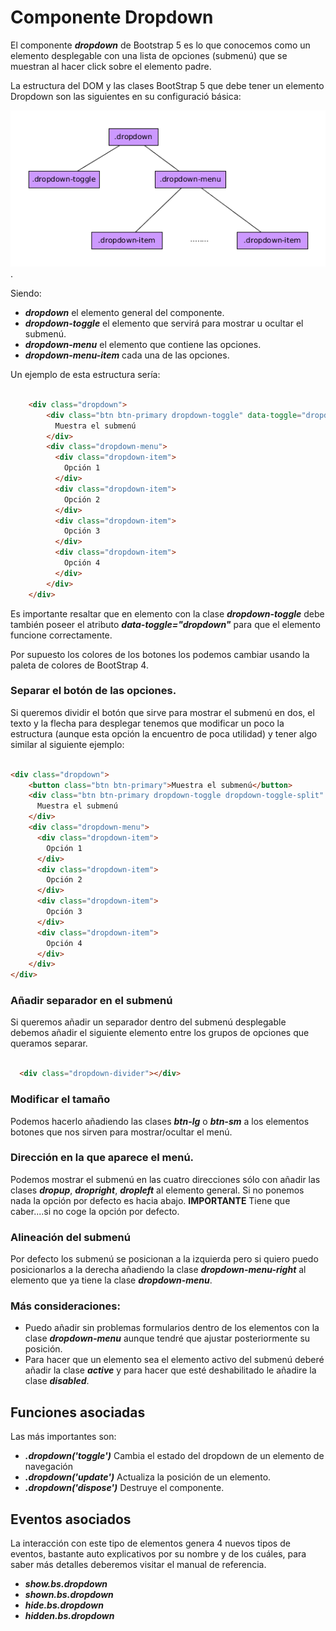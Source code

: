 # Componente Dropdown

El componente ***dropdown*** de Bootstrap 5 es lo que conocemos como un elemento desplegable con una lista de opciones (submenú) que se muestran al hacer click sobre el elemento padre.

La estructura del DOM y las clases BootStrap 5 que debe tener un elemento Dropdown son las siguientes en su configuració básica:

![Estructura del DOM del componente Dropdown](dropdown_DOM.png).


Siendo:

* ***dropdown*** el elemento general del componente.
* ***dropdown-toggle*** el elemento que servirá para mostrar u ocultar el submenú.
* ***dropdown-menu*** el elemento que contiene las opciones.
* ***dropdown-menu-item*** cada una de las opciones.

Un ejemplo de esta estructura sería:

```html

    <div class="dropdown">
        <div class="btn btn-primary dropdown-toggle" data-toggle="dropdown">
          Muestra el submenú
        </div>
        <div class="dropdown-menu">
          <div class="dropdown-item">
            Opción 1
          </div>
          <div class="dropdown-item">
            Opción 2
          </div>
          <div class="dropdown-item">
            Opción 3
          </div>
          <div class="dropdown-item">
            Opción 4
          </div>
        </div>
    </div>

```

Es importante resaltar  que en elemento con la clase ***dropdown-toggle*** debe también poseer el atributo ***data-toggle="dropdown"*** para que el elemento funcione correctamente.

Por supuesto los colores de los botones los podemos cambiar usando la paleta de colores de BootStrap 4.

### Separar el botón de las opciones.

Si queremos dividir el botón que sirve para mostrar el submenú en dos, el texto y la flecha para desplegar tenemos que modificar un poco la estructura (aunque esta opción la encuentro de poca utilidad) y tener algo similar al siguiente ejemplo:


```html

<div class="dropdown">
    <button class="btn btn-primary">Muestra el submenú</button>
    <div class="btn btn-primary dropdown-toggle dropdown-toggle-split" data-toggle="dropdown">
      Muestra el submenú
    </div>
    <div class="dropdown-menu">
      <div class="dropdown-item">
        Opción 1
      </div>
      <div class="dropdown-item">
        Opción 2
      </div>
      <div class="dropdown-item">
        Opción 3
      </div>
      <div class="dropdown-item">
        Opción 4
      </div>
    </div>
</div>

```

### Añadir separador en el submenú

Si queremos añadir un separador dentro del submenú desplegable debemos añadir el siguiente elemento entre los grupos de opciones que queramos separar.

```html

  <div class="dropdown-divider"></div>

```

### Modificar el tamaño

Podemos hacerlo añadiendo las clases ***btn-lg*** o ***btn-sm*** a los elementos botones que nos sirven para mostrar/ocultar el menú.

### Dirección en la que aparece el menú.

Podemos mostrar el submenú en las cuatro direcciones sólo con añadir  las clases ***dropup***, ***dropright***, ***dropleft*** al elemento general. Si no ponemos nada la opción por defecto es hacia abajo. **IMPORTANTE** Tiene que caber....si no coge la opción por defecto.

### Alineación del submenú

Por defecto los submenú se posicionan a la izquierda pero si quiero puedo posicionarlos a la derecha añadiendo la clase ***dropdown-menu-right*** al elemento que ya tiene la clase ***dropdown-menu***.

### Más consideraciones:

* Puedo añadir sin problemas formularios dentro de los elementos con la clase ***dropdown-menu*** aunque tendré que ajustar posteriormente su posición.
* Para hacer que un elemento sea el elemento activo del submenú deberé añadir la clase ***active*** y para hacer que esté deshabilitado le añadire la clase ***disabled***.


## Funciones asociadas

Las más importantes son:

* ***.dropdown('toggle')*** Cambia el estado del dropdown de un elemento de navegación
* ***.dropdown('update')*** Actualiza la posición de un elemento.
* ***.dropdown('dispose')*** Destruye el componente.


## Eventos asociados

La interacción con este tipo de elementos genera 4 nuevos tipos de eventos, bastante auto explicativos por su nombre y de los cuáles, para saber más detalles deberemos visitar el manual de referencia.

* ***show.bs.dropdown***
* ***shown.bs.dropdown***
* ***hide.bs.dropdown***
* ***hidden.bs.dropdown***
